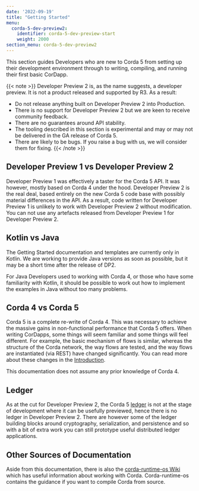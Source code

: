 ```yaml
---
date: '2022-09-19'
title: "Getting Started"
menu:
  corda-5-dev-preview2:
    identifier: corda-5-dev-preview-start
    weight: 2000
section_menu: corda-5-dev-preview2
---
```

This section guides Developers who are new to Corda 5 from setting up their development environment through to writing, compiling, and running their first basic CorDapp.

{{< note >}}
Developer Preview 2 is, as the name suggests, a developer preview. It is not a product released and supported by R3. As a result:
* Do not release anything built on Developer Preview 2 into Production.
* There is no support for Developer Preview 2 but we are keen to receive community feedback.
* There are no guarantees around API stability.
* The tooling described in this section is experimental and may or may not be delivered in the GA release of Corda 5.
* There are likely to be bugs. If you raise a bug with us, we will consider them for fixing.
{{< /note >}}

## Developer Preview 1 vs Developer Preview 2

Developer Preview 1 was effectively a taster for the Corda 5 API. It was however, mostly based on Corda 4 under the hood. Developer Preview 2 is the real deal, based entirely on the new Corda 5 code base with possibly material differences in the API. As a result, code written for Developer Preview 1 is unlikely to work with Developer Preview 2 without modification. You can not use any artefacts released from Developer Preview 1 for Developer Preview 2.  

## Kotlin vs Java

The Getting Started documentation and templates are currently only in Kotlin. We are working to provide Java versions as soon as possible, but it may be a short time after the release of DP2.

For Java Developers used to working with Corda 4, or those who have some familiarity with Kotlin, it should be possible to work out how to implement the examples in Java without too many problems.

## Corda 4 vs Corda 5

Corda 5 is a complete re-write of Corda 4. This was necessary to achieve the massive gains in non-functional performance that Corda 5 offers. When writing CorDapps, some things will seem familiar and some things will feel different. For example, the basic mechanism of flows is similar, whereas the structure of the Corda network, the way flows are tested, and the way flows are instantiated (via REST) have changed significantly. You can read more about these changes in the [Introduction](../introduction/introduction.html).

This documentation does not assume any prior knowledge of Corda 4.

## Ledger

As at the cut for Developer Preview 2, the Corda 5 [ledger](../introduction/key-concepts.html#ledger-layer) is not at the stage of development where it can be usefully previewed, hence there is no ledger in Developer Preview 2.
There are however some of the ledger building blocks around cryptography, serialization, and persistence and so with a bit of extra work you can still prototype useful distributed ledger applications.

## Other Sources of Documentation

Aside from this documentation, there is also the [corda-runtime-os Wiki](https://github.com/corda/corda-runtime-os/wiki) which has useful information about working with Corda.
Corda-runtime-os contains the guidance if you want to compile Corda from source.
